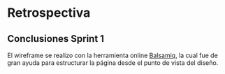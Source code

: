 # Retrospectiva

## Conclusiones Sprint 1

El wireframe se realizo con la herramienta online [Balsamiq](https://balsamiq.com/), la cual fue de gran ayuda para estructurar la página desde el punto de vista del diseño.
